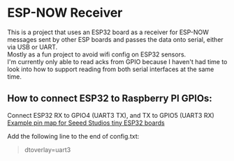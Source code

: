 # ESP-NOW Receiver
This is a project that uses an ESP32 board as a receiver for ESP-NOW messages sent by other ESP boards and passes the data onto serial, either via USB or UART.  
Mostly as a fun project to avoid wifi config on ESP32 sensors.  
I'm currently only able to read acks from GPIO because I haven't had time to look into how to support reading from both serial interfaces at the same time.

## How to connect ESP32 to Raspberry PI GPIOs:
Connect ESP32 RX to GPIO4 (UART3 TX), and TX to GPIO5 (UART3 RX)  
[Example pin map for Seeed Studios tiny ESP32 boards](images/pin-map.png)

Add the following line to the end of config.txt:
> dtoverlay=uart3